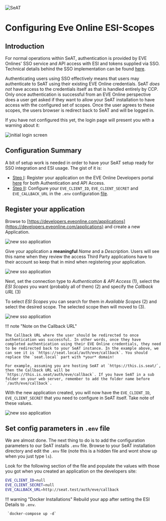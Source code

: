 ![SeAT](https://i.imgur.com/aPPOxSK.png)

# Configuring Eve Online ESI-Scopes

## Introduction

For normal operations within SeAT, authentication is provided by EVE Onlines' SSO service and API access with ESI and tokens supplied via SSO. Technical details behind the SSO implementation can be found [here](https://eveonline-third-party-documentation.readthedocs.io/en/latest/sso/index.html).

Authenticating users using SSO effectively means that users may authenticate to SeAT using their existing EVE Online credentials. SeAT *does not* have access to the credentials itself as that is handled entirely by CCP. Only once authentication is successful from an EVE Online perspective does a user get asked if they want to allow your SeAT installation to have access with the configured set of scopes. Once the user agrees to these scopes, the users browser is redirect back to SeAT and will be logged in.

If you have not configured this yet, the login page will present you with a warning about it:

![initial login screen](https://i.imgur.com/B6qhwO8.png)

## Configuration Summary

A bit of setup work is needed in order to have your SeAT setup ready for SSO integration and ESI usage. The gist of it is:

- [Step I](#i-register-your-application): Register your application on the EVE Online Developers portal [here](https://developers.eveonline.com/applications) for both Authentication and API Access.
- [Step II](#ii-set-config-parameters-in-env-file): Configure your `EVE_CLIENT_ID`, `EVE_CLIENT_SECRET` and `EVE_CALLBACK_URL` in the `.env` configuration [file](https://github.com/eveseat/seat/blob/b067bd3e742a79c35b5fa44ff77380a9187a27cf/.env.example#L21-L23).

## Register your application

Browse to [https://developers.eveonline.com/applications](https://developers.eveonline.com/applications) and create a new Application.

![new sso application](https://i.imgur.com/QcedExJ.png)

Give your application a **meaningful** *Name* and a *Description*. Users will see this name when they review the access Third Party applications have to their account so keep that in mind when registering your application.

![new sso application](https://i.imgur.com/zqhQ69H.png)

Next, set the connection type to *Authentication & API Access* (1), select the *ESI Scopes* you want (probably all of them) (2) and specify the *Callback URL* (3)

To select *ESI Scopes* you can search for them in *Available Scopes* (2) and select the desired scope. The selected scope then will moved to (3).

![new sso application](https://i.imgur.com/70vLD6V.png)

!!! note "Note on the Callback URL"

    The Callback URL where the user should be redirected to once authentication was successful. In other words, once they have completed authentication using their EVE Online credentials, they need to be redirected back to your SeAT instance. In the example above, we can see it is `https://seat.local/auth/eve/callback`. You should replace the `seat.local` part with *your* domain!

    For example, assuming you are hosting SeAT at `https://this.is.seat/`, then the Callback URL will be `https://this.is.seat/auth/eve/callback`. If you have SeAT in a sub folder on your web server, remember to add the folder name before `/auth/eve/callback`.

With the new application created, you will now have the `EVE_CLIENT_ID`, `EVE_CLIENT_SECRET` that you need to configure in SeAT itself. Take note of these values.

![new sso application](https://i.imgur.com/bjEip1X.png)

## Set config parameters in `.env` file

We are almost done. The next thing to do is to add the configuration parameters to our SeAT installs `.env` file. Browse to your SeAT installation directory and edit the `.env` file (note this is a hidden file and wont show up when you just type `ls`).

Look for the following section of the file and populate the values with those you got when you created an application on the developers site:

```bash
EVE_CLIENT_ID=null
EVE_CLIENT_SECRET=null
EVE_CALLBACK_URL=http://seat.test/auth/eve/callback
```

!!! warning "Docker Installations"
     Rebuild your app after setting the ESI Details to `.env`.

     `docker-compose up -d`

